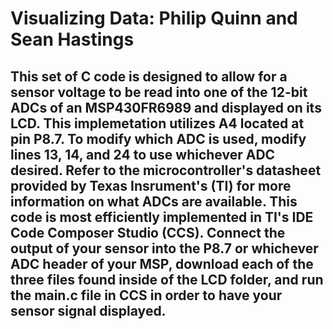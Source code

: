 # Visualizing Data: Philip Quinn and Sean Hastings

## This set of C code is designed to allow for a sensor voltage to be read into one of the 12-bit ADCs of an MSP430FR6989 and displayed on its LCD. This implemetation utilizes A4 located at pin P8.7. To modify which ADC is used, modify lines 13, 14, and 24 to use whichever ADC desired. Refer to the microcontroller's datasheet provided by Texas Insrument's (TI) for more information on what ADCs are available. This code is most efficiently implemented in TI's IDE Code Composer Studio (CCS). Connect the output of your sensor into the P8.7 or whichever ADC header of your MSP, download each of the three files found inside of the LCD folder, and run the main.c file in CCS in order to have your sensor signal displayed. 
